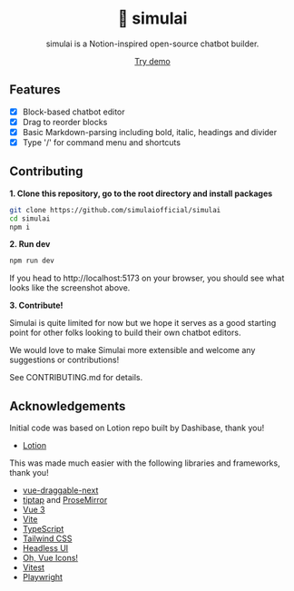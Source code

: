 <h1 align="center"><b>🤖 simulai</b></h1>
<p align="center">
  simulai is a Notion-inspired open-source chatbot builder.
</p>
<p align="center">
  <a href="https://www.simulai.co" target="_blank">Try demo</a>
</p>

[//]: # (<p align="center">)

[//]: # (  <a href="https://twitter.com/intent/follow?screen_name=dashibase">)

[//]: # (    <img src="https://img.shields.io/twitter/follow/dashibase?style=social&logo=twitter" alt="follow on Twitter">)

[//]: # (  </a>)

[//]: # (  <a href="https://discord.gg/HjJCwm5">)

[//]: # (    <img src="https://img.shields.io/discord/995844576013201449?logo=discord&logoColor=b0b7ff&color=5865f2" alt="chat on Discord">)

[//]: # (  </a>)

[//]: # (  <img src="https://img.shields.io/github/license/dashibase/lotion?color=green" />)

[//]: # (  <a href="https://www.npmjs.com/package/@dashibase/lotion">)

[//]: # (    <img src="https://img.shields.io/npm/v/@dashibase/lotion" />)

[//]: # (  </a>)

[//]: # (  <br />)

[//]: # (</p>)

[//]: # (<p align="center">)

[//]: # (  <img src="https://github.com/Dashibase/lotion/blob/main/assets/simulai.png" style="border-radius: 10px;" />)

[//]: # (</p>)

## Features

- [x] Block-based chatbot editor
- [x] Drag to reorder blocks
- [x] Basic Markdown-parsing including bold, italic, headings and divider
- [x] Type '/' for command menu and shortcuts

## Contributing

**1. Clone this repository, go to the root directory and install packages**

```bash
git clone https://github.com/simulaiofficial/simulai
cd simulai
npm i
```

**2. Run dev**

```bash
npm run dev
```

If you head to http://localhost:5173 on your browser, you should see what looks like the screenshot above.

**3. Contribute!**

Simulai is quite limited for now but we hope it serves as a good starting point for other folks looking to build their own chatbot editors.

We would love to make Simulai more extensible and welcome any suggestions or contributions!

See CONTRIBUTING.md for details.

## Acknowledgements

Initial code was based on Lotion repo built by Dashibase, thank you!

- [Lotion](https://github.com/Dashibase/lotion)

This was made much easier with the following libraries and frameworks, thank you!

- [vue-draggable-next](https://github.com/anish2690/vue-draggable-next)
- [tiptap](https://tiptap.dev/) and [ProseMirror](https://prosemirror.net/)
- [Vue 3](https://vuejs.org/)
- [Vite](https://vitejs.dev/)
- [TypeScript](https://www.typescriptlang.org/)
- [Tailwind CSS](https://tailwindcss.com/)
- [Headless UI](https://headlessui.dev/)
- [Oh, Vue Icons!](https://oh-vue-icons.js.org/)
- [Vitest](https://vitest.dev/)
- [Playwright](https://playwright.dev/)
